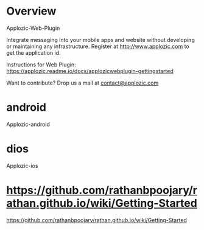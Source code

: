 # Overview
Applozic-Web-Plugin


Integrate messaging into your mobile apps and website without developing or maintaining any infrastructure. Register at http://www.applozic.com to get the application id.

Instructions for Web Plugin: https://applozic.readme.io/docs/applozicwebplugin-gettingstarted

Want to contribute? Drop us a mail at contact@applozic.com


# android
Applozic-android    



# dios
Applozic-ios    



# https://github.com/rathanbpoojary/rathan.github.io/wiki/Getting-Started 
 
https://github.com/rathanbpoojary/rathan.github.io/wiki/Getting-Started 






